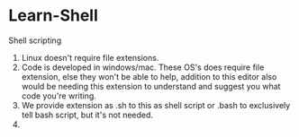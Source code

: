 # Learn-Shell
Shell scripting

1. Linux doesn't require file extensions.
2. Code is developed in windows/mac. These OS's does require file extension, else they won't be able to help, addition to this editor also would be needing this extension  to understand and suggest you what code you're writing.
3. We provide extension as .sh to this as shell script or .bash to exclusively tell bash script, but it's not needed.
4. 